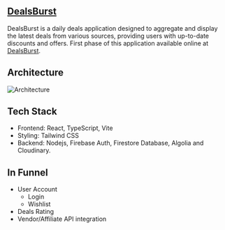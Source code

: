 ## [DealsBurst](https://www.dealsburst.com)

DealsBurst is a daily deals application designed to aggregate and display the latest deals from various sources, providing users with up-to-date discounts and offers. First phase of this application available online at [DealsBurst](https://www.dealsburst.com).

## Architecture 

![Architecture](https://res.cloudinary.com/dxhnwasub/image/upload/v1737005487/documents/dealsburst_architecture_g5rwfu.png)


## Tech Stack

- Frontend: React, TypeScript, Vite
- Styling: Tailwind CSS
- Backend: Nodejs, Firebase Auth, Firestore Database, Algolia and Cloudinary.

## In Funnel
- User Account
  - Login
  - Wishlist
- Deals Rating
- Vendor/Affiliate API integration
